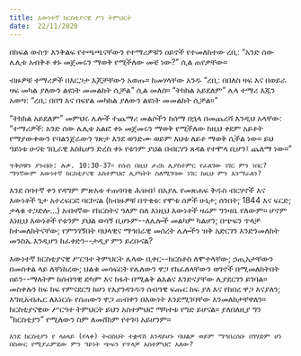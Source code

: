 ```yaml
---
title: እውነተኛ ክርስቲያናዊ ሥነ ትምህርት
date:  22/11/2020
---
```


በክፍል ውስጥ እንቅልፍ የተጫጫናቸውን የተማሪዎቹን ዐይኖች የተመለከተው ረቢ: “አንድ ሰው ሌሊቱ አብቅቶ ቀኑ መጀመሩን ማወቅ የሚችለው መቼ ነው?” ሲል ጠየቃቸው።

ብዙዎቹ ተማሪዎች በእርጋታ እጆቻቸውን አወጡ። ከመሃላቸው አንዱ “ረቢ: በበለስ ዛፍ እና በወይራ ዛፍ መካል ያለውን ልዩነት መመልከት ሲቻል” ሲል መለሰ። “ትክክል አይደለም” ሌላ ተማሪ እጁን አወጣ: “ረቢ: በበግ እና በፍየል መካከል ያለውን ልዩነት መመልከት ሲቻል።”

“ትክክል አይደለም” መምህሩ ሌሎች ተጨማሪ መልሶችን ከሰማ በኋላ በመጨረሻ እንዲህ አላቸው: “ተማሪዎች: አንድ ሰው ሌሊቱ አልፎ ቀኑ መጀመሩን ማወቅ የሚችለው ከዚህ ቀደም አይቶት የማያውቀውን የባልንጀራውን ገጽታ እንደ ወንድሙ ወይም እህቱ ለይቶ ማወቅ ሲችል ነው። ይህ ዓይነቱ ሁናቴ ገቢራዊ እስኪሆን ድረስ ቀኑ የቱንም ያህል በብርሃን ጸዳል የተሞላ ቢሆን፤ ጨለማ ነው።”

`ጥቅሶቹን ያንብቡ: ሉቃ. 10:30-37። የሱስ በዚህ ታሪክ ሊያስተምር የፈለገው ነገር ምን ነበር? ማንኛውም እውነተኛ ክርስቲያናዊ አስተምህሮ ሊያካትት ስለሚገባው ነገር ከዚህ ምን እንማራለን?`

እንደ ሰባተኛ ቀን የዳግም ምጽአቱ ተጠባባቂ ሕዝብ፤ በአያሌ የመጽሐፍ ቅዱስ ብርሃኖች እና እውነቶች ጌታ አተረፍርፎ ባርኮናል (ከብዙዎቹ በጥቂቱ: የሞቱ ሰዎች ሁኔታ; ሰንበት; 1844 እና ፍርድ; ታላቁ ተጋድሎ…) አብዛኛው የክርስትና ዓለም ስለ እነዚህ እውነቶች ዛሬም ግንዛቤ የለውም። ሆኖም እነዚህ እውነቶች የቱንም ያህል ወሳኝ ቢሆኑም--ለሌሎች መልካም ካልሆን; በጭፍን ጥላቻ ከተመለከትናቸው; የምንገኝበት ባህላዊና ማኅበራዊ መሰረት ሌሎችን ዝቅ አድርገን እንድንመለከት መንስኤ እንዲሆን ከፈቀድን--ታዲያ ምን ይረቡናል?

እውነተኛ ክርስቲያናዊ ሥርዓተ ትምህርት ሌላው ቢቀር--ክርስቶስ ለሞተላቸው; ኃጢአታቸውን በመስቀል ላይ ለቸነከረው; ህልቁ መሳፍርት የሌለውን ዋጋ የከፈለላቸውን ወገኖች በሚመለከትበት ዐይን--ማለትም ከሰብዓዊ ድካም እና ክፋት በሚልቅ ልእልና እንድናያቸው ሊያደርገን ይገባል። መስቀሉን ከፍ ከፍ የምናደርግ ከሆነ የእያንዳንዱን ሰብዓዊ ፍጡር ከፍ ያለ እና የከበረ ዋጋ እናያለን; እግዚአብሔር ለእነርሱ የሰጠውን ዋጋ ጠብቀን በእውነት እንደሚገባቸው እንመለከታቸዋለን። ክርስቲያናዊው ሥርዓተ ትምህርት ይህን አስተምህሮ ማካተቱ የግድ ይሆናል። ያለበለዚያ ግን “ክርስቲያን” የሚለውን ስም ለመሸከም የተገባ አይሆንም።

`እንደ ክርስቲያን የ ላዕላይ (የላቀ) ትብስህት ተቋዳሽ እንዳይሆኑ ባህልዎ ወይም ማኅበረሰቡ በገሃድም ሆነ በስውር የሚያራምደው ምን ዓይነት ጭፍን የጥላቻ አስተምህሮ አለው?`